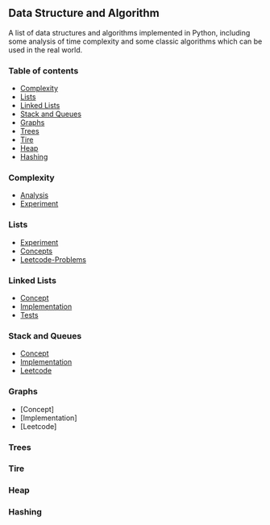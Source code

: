 ## Data Structure and Algorithm
A list of data structures and algorithms implemented in Python, including some analysis of time complexity and some classic algorithms which can be used in the real world.
### Table of  contents
  - [Complexity](#complexity) 
  - [Lists](#lists)
  - [Linked Lists](#linked-lists)
  - [Stack and Queues](#stack-and-queues)
  - [Graphs](#graphs)
  - [Trees](#trees)
  - [Tire](#tire)
  - [Heap](#heap)
  - [Hashing](#hashing)

### Complexity
- [Analysis](https://github.com/lyb1234567/CS_Self_Study/blob/master/Data%20Structre%20and%20Algorithm/Complexity/Analysis.md)
- [Experiment](https://github.com/lyb1234567/CS_Self_Study/tree/master/Data%20Structre%20and%20Algorithm/Complexity/experiment)
### Lists
- [Experiment](https://github.com/lyb1234567/CS_Self_Study/tree/master/Data%20Structre%20and%20Algorithm/Lists/Experiment)
- [Concepts](https://github.com/lyb1234567/CS_Self_Study/blob/master/Data%20Structre%20and%20Algorithm/Lists/Lists.md)
- [Leetcode-Problems](https://github.com/lyb1234567/CS_Self_Study/tree/master/Data%20Structre%20and%20Algorithm/Lists/Leetcode)
### Linked Lists
- [Concept](https://github.com/lyb1234567/CS_Self_Study/blob/master/Data%20Structre%20and%20Algorithm/Linked_Lists/Linked%20List.md)
- [Implementation](https://github.com/lyb1234567/CS_Self_Study/tree/master/Data%20Structre%20and%20Algorithm/Linked_Lists/Implementation)
- [Tests](https://github.com/lyb1234567/CS_Self_Study/tree/master/Data%20Structre%20and%20Algorithm/Linked_Lists/tests)

### Stack and Queues
- [Concept](https://github.com/lyb1234567/CS_Self_Study/blob/master/Data%20Structre%20and%20Algorithm/Stack_and_Queues/Stack.md)
- [Implementation](https://github.com/lyb1234567/CS_Self_Study/tree/master/Data%20Structre%20and%20Algorithm/Stack_and_Queues/Implementation)
- [Leetcode](https://github.com/lyb1234567/CS_Self_Study/tree/master/Data%20Structre%20and%20Algorithm/Stack_and_Queues/Leetcode)
### Graphs
- [Concept]
- [Implementation]
- [Leetcode] 
### Trees

### Tire

### Heap

### Hashing

  


